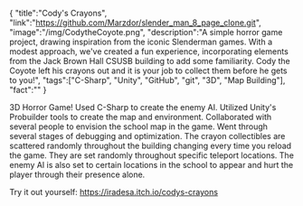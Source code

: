 {
    "title":"Cody's Crayons",
    "link":"https://github.com/Marzdor/slender_man_8_page_clone.git",
    "image":"/img/CodytheCoyote.png",
    "description":"A simple horror game project, drawing inspiration from the iconic Slenderman games. With a modest approach, we've created a fun experience, incorporating elements from the Jack Brown Hall CSUSB building to add some familiarity. Cody the Coyote left his crayons out and it is your job to collect them before he gets to you!",
    "tags":["C-Sharp", "Unity", "GitHub", "git", "3D", "Map Building"],
    "fact":""
}


3D Horror Game! Used C-Sharp to create the enemy AI. Utilized Unity's Probuilder tools to create the map and environment. Collaborated with several people to envision the school map in the game. Went through several stages of debugging and optimization. The crayon collectibles are scattered randomly throughout the building changing every time you reload the game. They are set randomly throughout specific teleport locations. The enemy AI is also set to certain locations in the school to appear and hurt the player through their presence alone. 

Try it out yourself: https://iradesa.itch.io/codys-crayons